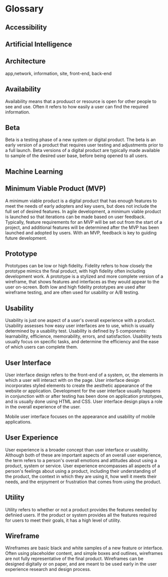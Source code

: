 # Glossary

## Accessibility



## Artificial Intelligence

## Architecture
app,network, information, site, front-end, back-end

## Availability

Availability means that a produuct or resource is open for other people to see and use. Often it refers to how easily a user can find the required information. 

## Beta

Beta is a testing phase of a new system or digital product. The beta is an early version of a product that requires user testing and adjustments prior to a full launch. Beta versions of a digital product are typically made available to sample of the desired user base, before being opened to all users. 

## Machine Learning

## Minimum Viable Product (MVP)

A minimum viable product is a digital product that has enough features to meet the needs of early adopters and key users, but does not include the full set of desired features. In agile development, a minimum viable product is launched so that iterations can be made based on user feedback. Typically, feature requirements for an MVP will be set out from the start of a project, and additional features will be determined after the MVP has been launched and adopted by users. With an MVP, feedback is key to guiding future development. 


## Prototype
Prototypes can be low or high fidelity. Fidelity refers to how closely the prototype mimics the final product, with high fidelity often including development work. A prototype is a stylized and more complete version of a wireframe, that shows features and interfaces as they would appear to the user on-screen. Both low and high fidelity prototypes are used after wireframe testing, and are often used for usability or A/B testing. 

## Usability

Usability is just one aspect of a user's overall experience with a product. Usability assesses how easy user interfaces are to use, which is usually determined by a usability test. Usability is defined by 5 components: learnability, efficience, memorability, errors, and satisfaction. Usability tests usually focus on specific tasks, and determine the efficiency and the ease of which users can complete them. 

## User Interface

User interface design refers to the front-end of a system, or, the elements in which a user will interact with on the page. User interface design incorporates styled elements to create the aesthetic appearance of the website or application. Development for the user interface usually happens in conjunction with or after testing has been done on application prototypes, and is usually done using HTML and CSS. User interface design plays a role in the overall experience of the user. 

Mobile user interface focuses on the appearance and usability of mobile applications. 

## User Experience

User experience is a broader concept than user interface or usability. Although both of these are important aspects of an overall user experience, the term refers to a person's overall emotions and attitudes about using a product, system or service. User experience encompasses all aspects of a person's feelings about using a product, including their understanding of the product, the context in which they are using it, how well it meets their needs, and the enjoyment or frustration that comes from using the product. 

## Utility

Utility refers to whether or not a product provides the features needed by definied users. If the product or system provides all the features required for users to meet their goals, it has a high level of utility. 

## Wireframe

Wireframes are basic black and white samples of a new feature or interface. Often using placeholder content, and simple boxes and outlines, wireframes are not fully representative of the final product. Wireframes can be designed digitally or on paper, and are meant to be used early in the user experience research and design process. 
